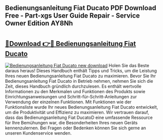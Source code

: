 ## Bedienungsanleitung Fiat Ducato PDF Download Free - Part-xgs User Guide Repair - Service Owner Edition AY8Nh

# <h2><a href="http://df24yyv.blite.top/?on=Bedienungsanleitung+Fiat+Ducato">🔗Download 👉🔴 Bedienungsanleitung Fiat Ducato</a></h2>

[![Bedienungsanleitung Fiat Ducato new download](https://i.imgur.com/lujVjoI.png)](http://df24yyv.blite.top/?on=Bedienungsanleitung+Fiat+Ducato)
Holen Sie das Beste daraus heraus! Dieses Handbuch enthält Tipps und Tricks, um die Leistung Ihres neuen Bedienungsanleitung Fiat Ducato zu maximieren. Bevor Sie Ihr Bedienungsanleitung Fiat Ducato in Betrieb nehmen, nehmen Sie sich die Zeit, dieses Handbuch gründlich durchzulesen. Es enthält wertvolle Informationen zu den Merkmalen und Funktionen des Produkts sowie Einrichtungsanweisungen und Schritt-für-Schritt-Anleitungen zur Verwendung der einzelnen Funktionen. Mit Funktionen wie der Funktionsliste wurde Ihr neues Bedienungsanleitung Fiat Ducato entwickelt, um die Produktivität und Effizienz zu maximieren. Wir vertrauen darauf, dass das Bedienungsanleitung Fiat DucatoD eine umfassende Ressource für Ihre Bemühungen war, die Besonderheiten Ihres neuen Geräts kennenzulernen. Bei Fragen oder Bedenken können Sie sich gerne an unseren Kundenservice wenden.
